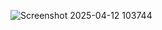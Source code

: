 ![Screenshot 2025-04-12 103744](https://github.com/user-attachments/assets/9e4b267b-38df-4a89-b4db-eb57fbc03161)
